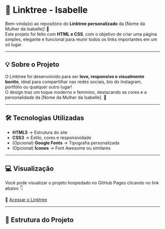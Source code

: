 # 🌸 Linktree - Isabelle

Bem-vinda(o) ao repositório do **Linktree personalizado** da [Nome da Mulher da Isabelle]! 💖  
Este projeto foi feito com **HTML e CSS**, com o objetivo de criar uma página simples, elegante e funcional para reunir todos os links importantes em um só lugar.

---

## 💡 Sobre o Projeto

O Linktree foi desenvolvido para ser **leve, responsivo e visualmente bonito**, ideal para compartilhar nas redes sociais, bio do Instagram, portfólio ou qualquer outro lugar!  
O design traz um toque moderno e feminino, destacando as cores e a personalidade da [Nome da Mulher da Isabelle]. 🌷

---

## 🛠️ Tecnologias Utilizadas

- **HTML5** → Estrutura do site  
- **CSS3** → Estilo, cores e responsividade  
- (Opcional) **Google Fonts** → Tipografia personalizada  
- (Opcional) **Ícones** → Font Awesome ou similares  

---

## 💻 Visualização

Você pode visualizar o projeto hospedado no GitHub Pages clicando no link abaixo 👇  

🔗 [Acessar o Linktree](https://seuusuario.github.io/merianigarcia)

---

## 📁 Estrutura do Projeto

